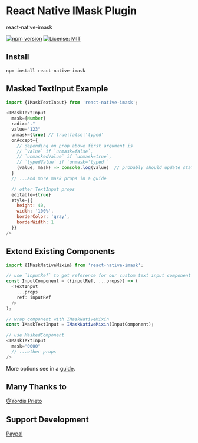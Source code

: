 # React Native IMask Plugin
react-native-imask

[![npm version](https://badge.fury.io/js/react-imask.svg)](https://badge.fury.io/js/react-native-imask)
[![License: MIT](https://img.shields.io/badge/License-MIT-yellow.svg)](https://opensource.org/licenses/MIT)

## Install
`npm install react-native-imask`

## Masked TextInput Example
```javascript
import {IMaskTextInput} from 'react-native-imask';

<IMaskTextInput
  mask={Number}
  radix="."
  value="123"
  unmask={true} // true|false|'typed'
  onAccept={
    // depending on prop above first argument is
    // `value` if `unmask=false`,
    // `unmaskedValue` if `unmask=true`,
    // `typedValue` if `unmask='typed'`
    (value, mask) => console.log(value)  // probably should update state
  }
  // ...and more mask props in a guide

  // other TextInput props
  editable={true}
  style={{
    height: 40,
    width: '100%',
    borderColor: 'gray',
    borderWidth: 1
  }}
/>
```

## Extend Existing Components
```javascript
import {IMaskNativeMixin} from 'react-native-imask';

// use `inputRef` to get reference for our custom text input component
const InputComponent = ({inputRef, ...props}) => (
  <TextInput
    ...props
    ref: inputRef
  />
);

// wrap component with IMaskNativeMixin
const IMaskTextInput = IMaskNativeMixin(InputComponent);

// use MaskedComponent
<IMaskTextInput
  mask="0000"
  // ...other props
/>
```

More options see in a [guide](https://unmanner.github.io/imaskjs/guide.html).

## Many Thanks to
[@Yordis Prieto](https://github.com/yordis)

## Support Development
[Paypal](https://www.paypal.me/alexeykryazhev/3)
